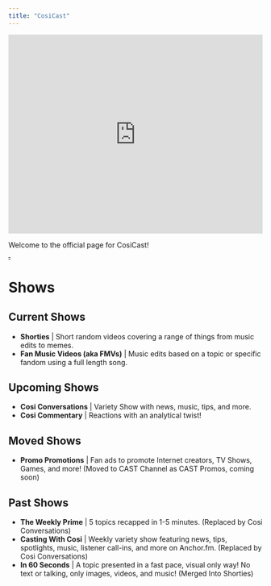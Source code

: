 ```yaml
---
title: "CosiCast"
---
```


<iframe src="https://vid.me/e/DUiF?stats=1" width="100%" height="395" frameborder="0" allowfullscreen webkitallowfullscreen mozallowfullscreen scrolling="no"></iframe>

Welcome to the official page for CosiCast!

<center><style type="text/css">
.tg  {border-collapse:collapse;border-spacing:0;border-color:#ccc;}
.tg td{padding:1px 1px;overflow:hidden;word-break:normal;}
.tg th{padding:1px 1px;overflow:hidden;word-break:normal;}
.tg .tg-yw4l{vertical-align:top}
@media screen and (max-width: 767px) {.tg {width: auto !important;}.tg col {width: auto !important;}.tg-wrap {overflow-x: auto;-webkit-overflow-scrolling: touch;}}</style>
<div class="tg-wrap"><table class="tg">
  <tr>
    <th class="tg-yw4l"><div class="vidme-widget" data-type="follow" data-user="9344729" data-label="long" data-show-count="true"></div></th>
    <th class="tg-yw4l"><div class="g-ytsubscribe" data-channelid="UCHxTk6XrnpHHsicLyw6RHsQ" data-layout="default" data-theme="dark" data-count="default"></div></th>
  </tr>
</table></center>

# Shows
## Current Shows
- **Shorties** | Short random videos covering a range of things from music edits to memes.
- **Fan Music Videos (aka FMVs)** | Music edits based on a topic or specific fandom using a full length song.

## Upcoming Shows
- **Cosi Conversations** | Variety Show with news, music, tips, and more.
- **Cosi Commentary** | Reactions with an analytical twist!

## Moved Shows
- **Promo Promotions** | Fan ads to promote Internet creators, TV Shows, Games, and more! (Moved to CAST Channel as CAST Promos, coming soon)

## Past Shows
- **The Weekly Prime** | 5 topics recapped in 1-5 minutes. (Replaced by Cosi Conversations)
- **Casting With Cosi** | Weekly variety show featuring news, tips, spotlights, music, listener call-ins, and more on Anchor.fm. (Replaced by Cosi Conversations)
- **In 60 Seconds** | A topic presented in a fast pace, visual only way! No text or talking, only images, videos, and music! (Merged Into Shorties)

<script>
    (function (window, document) {
        var loader = function () {
            var script = document.createElement("script"), tag = document.getElementsByTagName("script")[0];
            script.src = "//cdn.vid.me/js/widgets.js";
            tag.parentNode.insertBefore(script, tag);
        };
        window.addEventListener ? window.addEventListener("load", loader, false) : window.attachEvent("onload", loader);
    })(window, document);
</script>

<script src="https://apis.google.com/js/platform.js"></script>

